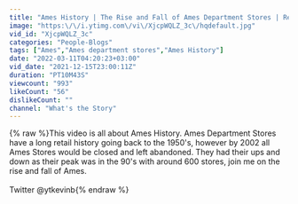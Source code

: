 ```yaml
---
title: "Ames History | The Rise and Fall of Ames Department Stores | Retail Decline"
image: "https:\/\/i.ytimg.com\/vi\/XjcpWQLZ_3c\/hqdefault.jpg"
vid_id: "XjcpWQLZ_3c"
categories: "People-Blogs"
tags: ["Ames","Ames department stores","Ames History"]
date: "2022-03-11T04:20:23+03:00"
vid_date: "2021-12-15T23:00:11Z"
duration: "PT10M43S"
viewcount: "993"
likeCount: "56"
dislikeCount: ""
channel: "What's the Story"
---
```

{% raw %}This video is all about Ames History. Ames Department Stores have a long retail history going back to the 1950's, however by 2002 all Ames Stores would be closed and left abandoned. They had their ups and down as their peak was in the 90's with around 600 stores, join me on the rise and fall of Ames.<br /><br />Twitter @ytkevinb{% endraw %}
